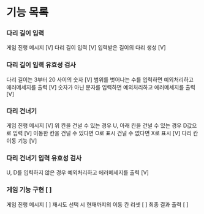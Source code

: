 # 기능 목록

### 다리 길이 입력
게임 진행 메시지 [V]
다리 길이 입력 [V]
입력받은 길이의 다리 생성 [V]

### 다리 길이 입력 유효성 검사
다리 길이는 3부터 20 사이의 숫자 [V]
범위를 벗어나는 수를 입력하면 예외처리하고 에러메세지를 출력 [V]
숫자가 아닌 문자를 입력하면 예외처리하고 에러메세지를 출력 [V]

### 다리 건너기
게임 진행 메시지 [V]
위 칸을 건널 수 있는 경우 U, 아래 칸을 건널 수 있는 경우 D값으로 입력 [V]
이동한 칸을 건널 수 있다면 O로 표시 건널 수 없다면 X로 표시 [V]
다리 칸 이동 기능 [V]

### 다리 건너기 입력 유효성 검사
U, D를 입력하지 않은 경우 예외처리하고 에러메세지를 출력 [V]

### 게임 기능 구현 [ ]
게임 진행 메시지 [ ]
재시도 선택 시 현재까지의 이동 칸 리셋 [ ]
최종 결과 출력 [ ]